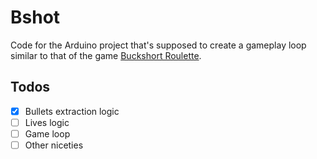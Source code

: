 # Bshot

Code for the Arduino project that's supposed to create a gameplay loop similar to that of the game [Buckshort Roulette](https://buckshotroulette.com/home).

## Todos

- [x] Bullets extraction logic
- [ ] Lives logic
- [ ] Game loop
- [ ] Other niceties
